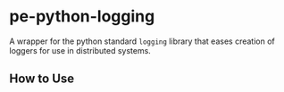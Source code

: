 # pe-python-logging


A wrapper for the python standard `logging` library that eases creation of loggers for use in distributed systems. 

## How to Use

